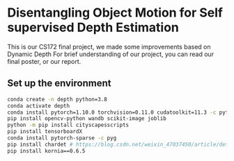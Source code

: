 # Disentangling Object Motion for Self supervised Depth Estimation
This is our CS172 final project, we made some improvements based on Dynamic Depth
For brief understanding of our project, you can read our final poster, or our report.

## Set up the environment
```bash
conda create -n depth python=3.8
conda activate depth 
conda install pytorch=1.10.0 torchvision=0.11.0 cudatoolkit=11.3 -c pytorch -c conda-forge
pip install opencv-python wandb scikit-image joblib
python -m pip install cityscapesscripts
pip install tensorboardX
conda install pytorch-sparse -c pyg
pip install chardet # https://blog.csdn.net/weixin_47037450/article/details/129616415
pip install kornia==0.6.5
```
